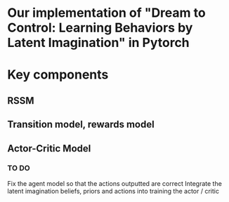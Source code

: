 # Our implementation of "Dream to Control: Learning Behaviors by Latent Imagination" in Pytorch


# Key components

## RSSM

## Transition model, rewards model
## Actor-Critic Model



### TO DO
Fix the agent model so that the actions outputted are correct
Integrate the latent imagination beliefs, priors and actions into training the actor / critic
